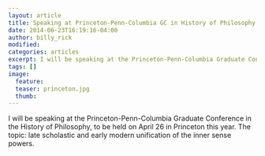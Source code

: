 ```yaml
---
layout: article
title: Speaking at Princeton-Penn-Columbia GC in History of Philosophy
date: 2014-06-23T16:19:16-04:00
author: billy_rick
modified:
categories: articles
excerpt: I will be speaking at the Princeton-Penn-Columbia Graduate Conference in the History of Philosophy, to be held on April 26 in Princeton this year.
tags: []
image:
  feature:
  teaser: princeton.jpg
  thumb:
---
```


I will be speaking at the Princeton-Penn-Columbia Graduate Conference in the History of Philosophy, to be held on April 26 in Princeton this year. The topic: late scholastic and early modern unification of the inner sense powers.
